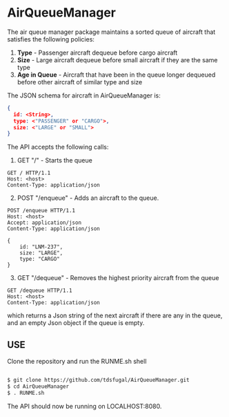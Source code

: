 # AirQueueManager

The air queue manager package maintains a sorted queue of aircraft that satisfies the following policies:

1) **Type** - Passenger aircraft dequeue before cargo aircraft
2) **Size** - Large aircraft dequeue before small aircraft if they are the same type
3) **Age in Queue** - Aircraft that have been in the queue longer dequeued before other aircraft of similar type and size 
 
The JSON schema for aircraft in AirQueueManager is:

 ```json
 {
   id: <String>,
   type: <"PASSENGER" or "CARGO">,
   size: <"LARGE" or "SMALL">
 }
 
 ```
 
The API accepts the following calls:

1) GET "/" - Starts the queue

```http
GET / HTTP/1.1
Host: <host>
Content-Type: application/json
```

2) POST "/enqueue" - Adds an aircraft to the queue. 

```http
POST /enqueue HTTP/1.1
Host: <host>
Accept: application/json
Content-Type: application/json

{
	id: "LNM-237",
	size: "LARGE",
	type: "CARGO"
}
```

3) GET "/dequeue" - Removes the highest priority aircraft from the queue

```http
GET /dequeue HTTP/1.1
Host: <host>
Content-Type: application/json
```

which returns a Json string of the next aircraft if there are any in the queue, and an empty Json object if the queue is empty. 

## USE

Clone the repository and run the RUNME.sh shell

```bash

$ git clone https://github.com/tdsfugal/AirQueueManager.git
$ cd AirQueueManager
$ . RUNME.sh
```

The API should now be running on LOCALHOST:8080.  

